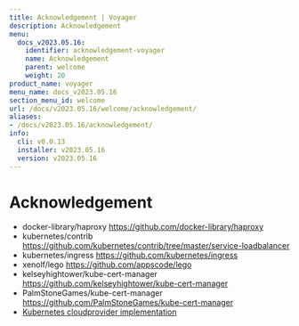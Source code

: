 ```yaml
---
title: Acknowledgement | Voyager
description: Acknowledgement
menu:
  docs_v2023.05.16:
    identifier: acknowledgement-voyager
    name: Acknowledgement
    parent: welcome
    weight: 20
product_name: voyager
menu_name: docs_v2023.05.16
section_menu_id: welcome
url: /docs/v2023.05.16/welcome/acknowledgement/
aliases:
- /docs/v2023.05.16/acknowledgement/
info:
  cli: v0.0.13
  installer: v2023.05.16
  version: v2023.05.16
---
```


# Acknowledgement

 - docker-library/haproxy https://github.com/docker-library/haproxy
 - kubernetes/contrib https://github.com/kubernetes/contrib/tree/master/service-loadbalancer
 - kubernetes/ingress https://github.com/kubernetes/ingress
 - xenolf/lego https://github.com/appscode/lego
 - kelseyhightower/kube-cert-manager https://github.com/kelseyhightower/kube-cert-manager
 - PalmStoneGames/kube-cert-manager https://github.com/PalmStoneGames/kube-cert-manager
 - [Kubernetes cloudprovider implementation](https://github.com/kubernetes/kubernetes/tree/master/pkg/cloudprovider)
